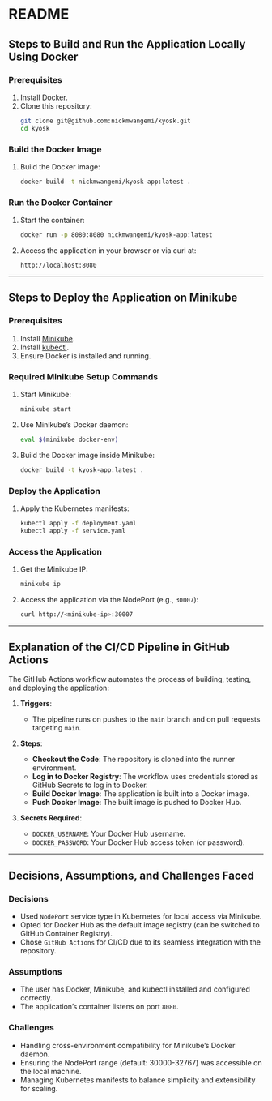 # README

## Steps to Build and Run the Application Locally Using Docker

### Prerequisites
1. Install [Docker](https://docs.docker.com/get-docker/).
2. Clone this repository:
   ```bash
   git clone git@github.com:nickmwangemi/kyosk.git
   cd kyosk
   ```

### Build the Docker Image
1. Build the Docker image:
   ```bash
   docker build -t nickmwangemi/kyosk-app:latest .
   ```

### Run the Docker Container
1. Start the container:
   ```bash
   docker run -p 8080:8080 nickmwangemi/kyosk-app:latest
   ```
2. Access the application in your browser or via curl at:
   ```
   http://localhost:8080
   ```

---

## Steps to Deploy the Application on Minikube

### Prerequisites
1. Install [Minikube](https://minikube.sigs.k8s.io/docs/start/).
2. Install [kubectl](https://kubernetes.io/docs/tasks/tools/install-kubectl/).
3. Ensure Docker is installed and running.

### Required Minikube Setup Commands
1. Start Minikube:
   ```bash
   minikube start
   ```
2. Use Minikube’s Docker daemon:
   ```bash
   eval $(minikube docker-env)
   ```
3. Build the Docker image inside Minikube:
   ```bash
   docker build -t kyosk-app:latest .
   ```

### Deploy the Application
1. Apply the Kubernetes manifests:
   ```bash
   kubectl apply -f deployment.yaml
   kubectl apply -f service.yaml
   ```

### Access the Application
1. Get the Minikube IP:
   ```bash
   minikube ip
   ```
2. Access the application via the NodePort (e.g., `30007`):
   ```bash
   curl http://<minikube-ip>:30007
   ```

---

## Explanation of the CI/CD Pipeline in GitHub Actions

The GitHub Actions workflow automates the process of building, testing, and deploying the application:

1. **Triggers**:
    - The pipeline runs on pushes to the `main` branch and on pull requests targeting `main`.

2. **Steps**:
    - **Checkout the Code**: The repository is cloned into the runner environment.
    - **Log in to Docker Registry**: The workflow uses credentials stored as GitHub Secrets to log in to Docker.
    - **Build Docker Image**: The application is built into a Docker image.
    - **Push Docker Image**: The built image is pushed to Docker Hub.

3. **Secrets Required**:
    - `DOCKER_USERNAME`: Your Docker Hub username.
    - `DOCKER_PASSWORD`: Your Docker Hub access token (or password).

---

## Decisions, Assumptions, and Challenges Faced

### Decisions
- Used `NodePort` service type in Kubernetes for local access via Minikube.
- Opted for Docker Hub as the default image registry (can be switched to GitHub Container Registry).
- Chose `GitHub Actions` for CI/CD due to its seamless integration with the repository.

### Assumptions
- The user has Docker, Minikube, and kubectl installed and configured correctly.
- The application’s container listens on port `8080`.

### Challenges
- Handling cross-environment compatibility for Minikube’s Docker daemon.
- Ensuring the NodePort range (default: 30000-32767) was accessible on the local machine.
- Managing Kubernetes manifests to balance simplicity and extensibility for scaling.

